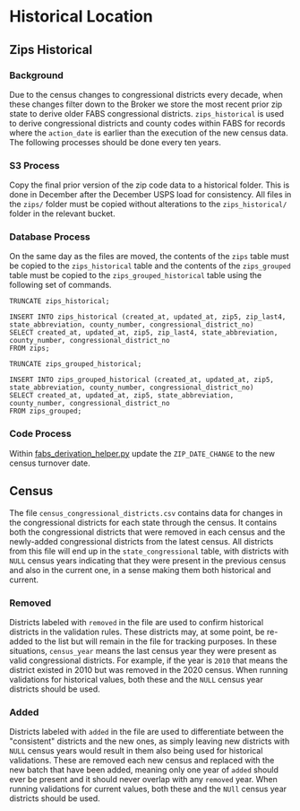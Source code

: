 # Historical Location

## Zips Historical

### Background

Due to the census changes to congressional districts every decade, when these changes filter down to the Broker we store the most recent prior zip state to derive older FABS congressional districts. `zips_historical` is used to derive congressional districts and county codes within FABS for records where the `action_date` is earlier than the execution of the new census data. The following processes should be done every ten years.

### S3 Process

Copy the final prior version of the zip code data to a historical folder. This is done in December after the December USPS load for consistency. All files in the `zips/` folder must be copied without alterations to the `zips_historical/` folder in the relevant bucket.

### Database Process

On the same day as the files are moved, the contents of the `zips` table must be copied to the `zips_historical` table and the contents of the `zips_grouped` table must be copied to the `zips_grouped_historical` table using the following set of commands.

```
TRUNCATE zips_historical;

INSERT INTO zips_historical (created_at, updated_at, zip5, zip_last4, state_abbreviation, county_number, congressional_district_no)
SELECT created_at, updated_at, zip5, zip_last4, state_abbreviation, county_number, congressional_district_no
FROM zips;

TRUNCATE zips_grouped_historical;

INSERT INTO zips_grouped_historical (created_at, updated_at, zip5, state_abbreviation, county_number, congressional_district_no)
SELECT created_at, updated_at, zip5, state_abbreviation, county_number, congressional_district_no
FROM zips_grouped;
```

### Code Process
Within [fabs\_derivation\_helper.py](../dataactbroker/helpers/fabs_derivations_helper.py) update the `ZIP_DATE_CHANGE` to the new census turnover date.

## Census

The file `census_congressional_districts.csv` contains data for changes in the congressional districts for each state through the census. It contains both the congressional districts that were removed in each census and the newly-added congressional districts from the latest census. All districts from this file will end up in the `state_congressional` table, with districts with `NULL` census years indicating that they were present in the previous census and also in the current one, in a sense making them both historical and current.

### Removed
Districts labeled with `removed` in the file are used to confirm historical districts in the validation rules. These districts may, at some point, be re-added to the list but will remain in the file for tracking purposes. In these situations, `census_year` means the last census year they were present as valid congressional districts. For example, if the year is `2010` that means the district existed in 2010 but was removed in the 2020 census. When running validations for historical values, both these and the `NULL` census year districts should be used.

### Added
Districts labeled with `added` in the file are used to differentiate between the "consistent" districts and the new ones, as simply leaving new districts with `NULL` census years would result in them also being used for historical validations. These are removed each new census and replaced with the new batch that have been added, meaning only one year of `added` should ever be present and it should never overlap with any `removed` year. When running validations for current values, both these and the `NUll` census year districts should be used.